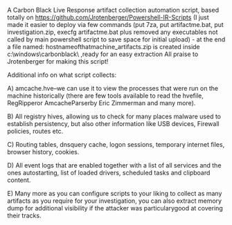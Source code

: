 A Carbon Black Live Response artifact collection automation script, based totally on https://github.com/Jrotenberger/Powershell-IR-Scripts (I just made it easier to deploy via few commands (put 7za, put artifactme.bat, put investigation.zip, execfg artifactme.bat plus removed any executables not called by main powershell script to save space for initial upload) - at the end a file named: hostnameofthatmachine_artifacts.zip is created inside c:\windows\carbonblack\  ,ready for an easy extraction
All praise to Jrotenberger for making this script!

Additional info on what script collects:

A) amcache.hve–we can use it to view the processes that were run on the machine historically (there are few tools available to read the hvefile, RegRipperor AmcacheParserby Eric Zimmerman and many more).

B) All registry hives, allowing us to check for many places malware used to establish persistency, but also other information like USB devices, Firewall policies, routes etc.

C) Routing tables, dnsquery cache, logon sessions, temporary internet files, browser history, cookies.

D) All event logs that are enabled together with a list of all services and the ones autostarting, list of loaded drivers, scheduled tasks and clipboard content.

E) Many more as you can configure scripts to your liking to collect as many artifacts as you require for your investigation, you can also extract memory dump for additional visibility if the attacker was particularygood at covering their tracks.
